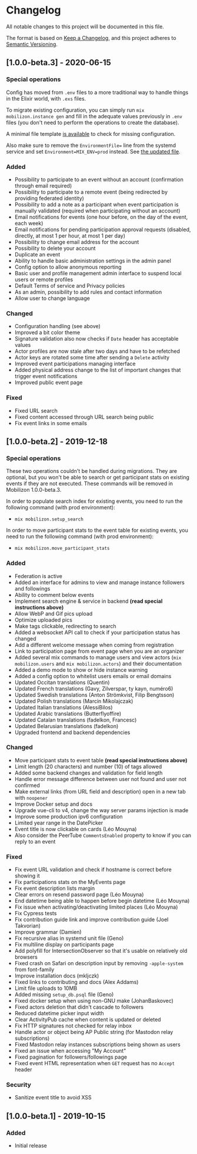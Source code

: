 # Changelog
All notable changes to this project will be documented in this file.

The format is based on [Keep a Changelog](https://keepachangelog.com/en/1.0.0/),
and this project adheres to [Semantic Versioning](https://semver.org/spec/v2.0.0.html).

## [1.0.0-beta.3] - 2020-06-15

### Special operations
Config has moved from `.env` files to a more traditional way to handle things in the Elixir world, with `.exs` files.

To migrate existing configuration, you can simply run `mix mobilizon.instance gen` and fill in the adequate values previously in `.env` files (you don't need to perform the operations to create the database).

A minimal file template [is available](https://framagit.org/framasoft/mobilizon/blob/master/priv/templates/config.template.eex) to check for missing configuration.

Also make sure to remove the `EnvironmentFile=` line from the systemd service and set `Environment=MIX_ENV=prod` instead. See [the updated file](https://framagit.org/framasoft/mobilizon/blob/master/support/systemd/mobilizon.service).

### Added
- Possibility to participate to an event without an account (confirmation through email required)
- Possibility to participate to a remote event (being redirected by providing federated identity)
- Possibility to add a note as a participant when event participation is manually validated (required when participating without an account)
- Email notifications for events (one hour before, on the day of the event, each week)
- Email notifications for pending participation approval requests (disabled, directly, at most 1 per hour, at most 1 per day)
- Possibility to change email address for the account
- Possibility to delete your account
- Duplicate an event
- Ability to handle basic administration settings in the admin panel
- Config option to allow anonymous reporting
- Basic user and profile management admin interface to suspend local users or remote profiles
- Default Terms of service and Privacy policies
- As an admin, possibility to add rules and contact information
- Allow user to change language

### Changed
- Configuration handling (see above)
- Improved a bit color theme
- Signature validation also now checks if `Date` header has acceptable values
- Actor profiles are now stale after two days and have to be refetched
- Actor keys are rotated some time after sending a `Delete` activity
- Improved event participations managing interface
- Added physical address change to the list of important changes that trigger event notifications
- Improved public event page

### Fixed
- Fixed URL search
- Fixed content accessed through URL search being public
- Fix event links in some emails

## [1.0.0-beta.2] - 2019-12-18

### Special operations
These two operations couldn't be handled during migrations.
They are optional, but you won't be able to search or get participant stats on existing events if they are not executed.
These commands will be removed in Mobilizon 1.0.0-beta.3.

In order to populate search index for existing events, you need to run the following command (with prod environment):
* `mix mobilizon.setup_search`

In order to move participant stats to the event table for existing events, you need to run the following command (with prod environment):
* `mix mobilizon.move_participant_stats`

### Added
- Federation is active
- Added an interface for admins to view and manage instance followers and followings
- Ability to comment below events
- Implement search engine & service in backend **(read special instructions above)**
- Allow WebP and Gif pics upload
- Optimize uploaded pics
- Make tags clickable, redirecting to search
- Added a websocket API call to check if your participation status has changed
- Add a different welcome message when coming from registration
- Link to participation page from event page when you are an organizer
- Added several mix commands to manage users and view actors (`mix mobilizon.users` and `mix mobilizon.actors`) and their documentation
- Added a demo mode to show or hide instance warning
- Added a config option to whitelist users emails or email domains
- Updated Occitan translations (Quentin)
- Updated French translations (Gavy, Zilverspar, ty kayn, numéro6)
- Updated Swedish translations (Anton Strömkvist, Filip Bengtsson)
- Updated Polish translations (Marcin Mikolajczak)
- Updated Italian translations (AlessiBilos)
- Updated Arabic translations (Butterflyoffire)
- Updated Catalan translations (fadelkon, Francesc)
- Updated Belarusian translations (fadelkon)
- Upgraded frontend and backend dependencies

### Changed
- Move participant stats to event table **(read special instructions above)**
- Limit length (20 characters) and number (10) of tags allowed
- Added some backend changes and validation for field length
- Handle error message difference between user not found and user not confirmed
- Make external links (from URL field and description) open in a new tab with `noopener`
- Improve Docker setup and docs
- Upgrade vue-cli to v4, change the way server params injection is made
- Improve some production ipv6 configuration
- Limited year range in the DatePicker
- Event title is now clickable on cards (Léo Mouyna)
- Also consider the PeerTube `CommentsEnabled` property to know if you can reply to an event

### Fixed
- Fix event URL validation and check if hostname is correct before showing it
- Fix participations stats on the MyEvents page
- Fix event description lists margin
- Clear errors on resend password page (Léo Mouyna)
- End datetime being able to happen before begin datetime (Léo Mouyna)
- Fix issue when activating/deactivating limited places (Léo Mouyna)
- Fix Cypress tests
- Fix contribution guide link and improve contribution guide (Joel Takvorian)
- Improve grammar (Damien)
- Fix recursive alias in systemd unit file (Geno)
- Fix multiline display on participants page
- Add polyfill for IntersectionObserver so that it's usable on relatively old browsers
- Fixed crash on Safari on description input by removing `-apple-system` from font-family
- Improve installation docs (mkljczk)
- Fixed links to contributing and docs (Alex Addams)
- Limit file uploads to 10MB
- Added missing `setup_db.psql` file (Geno)
- Fixed docker setup when using non-GNU make (JohanBaskovec)
- Fixed actors deletion that didn't cascade to followers
- Reduced datetime picker input width
- Clear ActivityPub cache when content is updated or deleted
- Fix HTTP signatures not checked for relay inbox
- Handle actor or object being AP Public string (for Mastodon relay subscriptions)
- Fixed Mastodon relay instances subscriptions being shown as users
- Fixed an issue when accessing "My Account"
- Fixed pagination for followers/followings page
- Fixed event HTML representation when `GET` request has no `Accept` header

### Security
- Sanitize event title to avoid XSS

## [1.0.0-beta.1] - 2019-10-15
### Added
- Initial release
